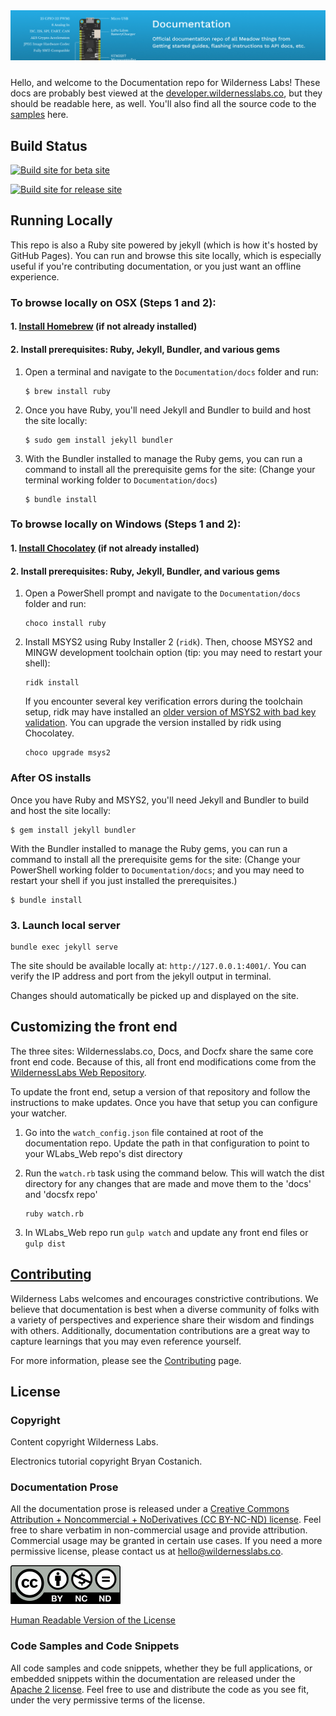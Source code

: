 <img src="Design/banner.jpg" style="margin-bottom:10px" />

Hello, and welcome to the Documentation repo for Wilderness Labs! These docs are probably best viewed at the [developer.wildernesslabs.co](http://developer.wildernesslabs.co), but they should be readable here, as well. You'll also find all the source code to the [samples](samples/) here.

## Build Status

[![Build site for beta site](https://github.com/WildernessLabs/Documentation/actions/workflows/docfx-develop.yml/badge.svg)](https://github.com/WildernessLabs/Documentation/actions/workflows/docfx-develop.yml)

[![Build site for release site](https://github.com/WildernessLabs/Documentation/actions/workflows/docfx-main.yml/badge.svg)](https://github.com/WildernessLabs/Documentation/actions/workflows/docfx-main.yml)

## Running Locally

This repo is also a Ruby site powered by jekyll (which is how it's hosted by GitHub Pages). You can run and browse this site locally, which is especially useful if you're contributing documentation, or you just want an offline experience.

### To browse locally on OSX (Steps 1 and 2):

#### 1. [Install Homebrew](https://brew.sh/) (if not already installed)

#### 2. Install prerequisites: Ruby, Jekyll, Bundler, and various gems

1. Open a terminal and navigate to the `Documentation/docs` folder and run:

    ```
    $ brew install ruby
    ```

1. Once you have Ruby, you'll need Jekyll and Bundler to build and host the site locally:

    ```
    $ sudo gem install jekyll bundler
    ```

1. With the Bundler installed to manage the Ruby gems, you can run a command to install all the prerequisite gems for the site:
(Change your terminal working folder to `Documentation/docs`)

    ```
    $ bundle install
    ```

### To browse locally on Windows (Steps 1 and 2):

#### 1. [Install Chocolatey](https://chocolatey.org/install) (if not already installed)

#### 2. Install prerequisites: Ruby, Jekyll, Bundler, and various gems

1. Open a PowerShell prompt and navigate to the `Documentation/docs` folder and run:

    ```
    choco install ruby
    ```

1. Install MSYS2 using Ruby Installer 2 (`ridk`). Then, choose MSYS2 and MINGW development toolchain option (tip: you may need to restart your shell):

    ```
    ridk install
    ```

    If you encounter several key verification errors during the toolchain setup, ridk may have installed an [older version of MSYS2 with bad key validation](https://stackoverflow.com/a/64396724/48700). You can upgrade the version installed by ridk using Chocolatey.
    
    ```
    choco upgrade msys2
    ```

### After OS installs

Once you have Ruby and MSYS2, you'll need Jekyll and Bundler to build and host the site locally:

```
$ gem install jekyll bundler
```

With the Bundler installed to manage the Ruby gems, you can run a command to install all the prerequisite gems for the site:
(Change your PowerShell working folder to `Documentation/docs`; and you may need to restart your shell if you just installed the prerequisites.)

```
$ bundle install
```

### 3. Launch local server

```
bundle exec jekyll serve
```

The site should be available locally at: `http://127.0.0.1:4001/`. You can verify the IP address and port from the jekyll output in terminal.

Changes should automatically be picked up and displayed on the site.

## Customizing the front end

The three sites: Wildernesslabs.co, Docs, and Docfx share the same core front end code. Because of this, all front end modifications come from the [WildernessLabs Web Repository](https://github.com/WildernessLabs/WLabs_Web).

To update the front end, setup a version of that repository and follow the instructions to make updates. Once you have that setup you can configure your watcher.

1. Go into the `watch_config.json` file contained at root of the documentation repo. Update the path in that configuration to point to your WLabs_Web repo's dist directory
2. Run the `watch.rb` task using the command below. This will watch the dist directory for any changes that are made and move them to the 'docs' and 'docsfx repo'

    ```
    ruby watch.rb
    ```

3. In WLabs_Web repo run `gulp watch` and update any front end files or `gulp dist`


## [Contributing](Contributing)

Wilderness Labs welcomes and encourages constrictive contributions. We believe that documentation is best when a diverse community of folks with a variety of perspectives and experience share their wisdom and findings with others. Additionally, documentation contributions are a great way to capture learnings that you may even reference yourself.

For more information, please see the [Contributing](Contributing) page.

## License

### Copyright

Content copyright Wilderness Labs.

Electronics tutorial copyright Bryan Costanich.

### Documentation Prose

All the documentation prose is released under a [Creative Commons
Attribution + Noncommercial + NoDerivatives (CC BY-NC-ND) license](Licenses/CreativeCommons_BY_NC_ND.md). Feel free to share verbatim in non-commercial usage and provide attribution. Commercial usage may be granted in certain use cases. If you need a more permissive license, please contact us at [hello@wildernesslabs.co](mailto:hello@wildernesslabs.co).

![Creative Commons BY-NC-ND Logo](Licenses/Cc-by-nc-nd_icon.png)

[Human Readable Version of the License](https://creativecommons.org/licenses/by-nc-nd/4.0/)

### Code Samples and Code Snippets

All code samples and code snippets, whether they be full applications, or embedded snippets within the documentation are released under the [Apache 2 license](Licenses/Apache2_License.md). Feel free to use and distribute the code as you see fit, under the very permissive terms of the license.
